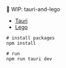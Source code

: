 🧪 WIP: tauri-and-lego

- [Tauri](https://github.com/tauri-apps/tauri)
- [Lego](https://github.com/polight/lego)

```
# install packages
npm install

# run
npm run tauri dev
```
